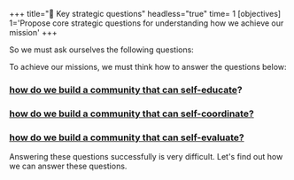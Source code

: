 +++
title="🔑 Key strategic questions"
headless="true"
time= 1
[objectives]
    1='Propose core strategic questions for understanding how we achieve our mission'
+++

So we must ask ourselves the following questions:

To achieve our missions, we must think how to answer the questions below:

### [how do we build a community that can self-educate](../self-educate)?

### [how do we build a community that can self-coordinate?](../self-coordinate)

### [how do we build a community that can self-evaluate?](../self-evaluate)

Answering these questions successfully is very difficult.
Let's find out how we can answer these questions.
